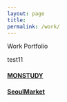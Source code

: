 ```yaml
---
layout: page
title:
permalink: /work/
---
```


Work Portfolio

test11

<h4><a href="/work/monstudy">MONSTUDY</a></h4>

<h4><a href="/work/seoulmarket/"> SeoulMarket </a></h4>
